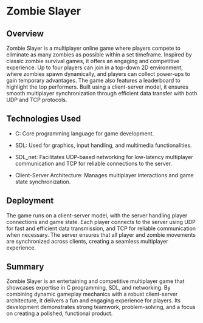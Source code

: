 
# Zombie Slayer





##  Overview
Zombie Slayer is a multiplayer online game where players compete to eliminate as many zombies as possible within a set timeframe. Inspired by classic zombie survival games, it offers an engaging and competitive experience. Up to four players can join in a top-down 2D environment, where zombies spawn dynamically, and players can collect power-ups to gain temporary advantages. The game also features a leaderboard to highlight the top performers. Built using a client-server model, it ensures smooth multiplayer synchronization through efficient data transfer with both UDP and TCP protocols.
## Technologies Used

+ C: Core programming language for game development.


+ SDL: Used for graphics, input handling, and multimedia functionalities.


+ SDL_net: Facilitates UDP-based networking for low-latency multiplayer communication and TCP for reliable connections to the server.


+ Client-Server Architecture: Manages multiplayer interactions and game state synchronization.

## Deployment

The game runs on a client-server model, with the server handling player connections and game state. Each player connects to the server using UDP for fast and efficient data transmission, and TCP for reliable communication when necessary. The server ensures that all player and zombie movements are synchronized across clients, creating a seamless multiplayer experience.


## Summary

Zombie Slayer is an entertaining and competitive multiplayer game that showcases expertise in C programming, SDL, and networking. By combining dynamic gameplay mechanics with a robust client-server architecture, it delivers a fun and engaging experience for players. Its development demonstrates strong teamwork, problem-solving, and a focus on creating a polished, functional product.

